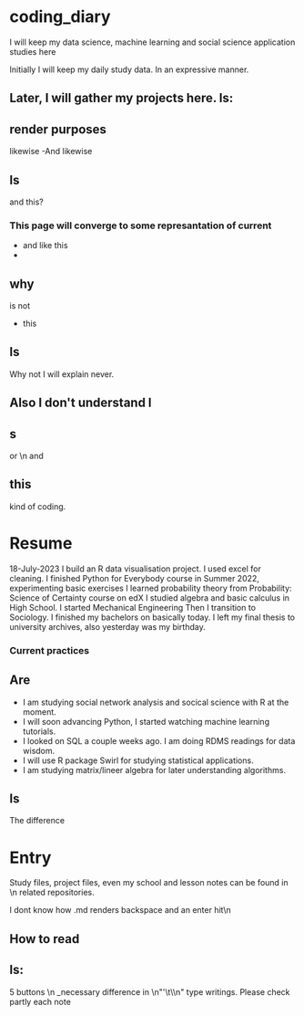 # coding_diary
I will keep my data science, machine learning and social science application studies here

Initially I will keep my daily study data. In an expressive manner. 

Later, I will gather my projects here. 
ls: 
 - 
 render purposes
- 
likewise
-And likewise

ls
-
and this?

### This page will converge to some represantation of current

- and like this
-
why
-
is not 
- this

ls
- 
Why not I will explain never. 

Also I don't understand 
l
-
s
-
or \n 
 and 
## this
kind of coding. 


# Resume
18-July-2023
I build an R data visualisation project. I used excel for cleaning.
I finished Python for Everybody course in Summer 2022, experimenting basic exercises
I learned probability theory from Probability: Science of Certainty course on edX
I studied algebra and basic calculus in High School. I started Mechanical Engineering
Then I transition to Sociology. I finished my bachelors on basically today.
I left my final thesis to university archives, also yesterday was my birthday.

### Current practices
Are
-
- I am studying social network analysis and socical science with R at the moment. 
- I will soon advancing Python, I started watching machine learning tutorials.
- I looked on SQL a couple weeks ago. I am doing RDMS readings for data wisdom.
- I will use R package Swirl for studying statistical applications.
- I am studying matrix/lineer algebra for later understanding algorithms.

ls
-
The difference


# Entry
 Study files, project files, even my school and lesson notes can be found in \n
 related repositories. 

 I dont know how .md renders backspace and an enter hit\n
 ## How to read
 ls:
 - 
 5 buttons
 \n
 _necessary difference in \n"'\t\\\n" type writings. Please check partly each note
 

